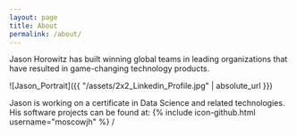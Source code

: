 ```yaml
---
layout: page
title: About
permalink: /about/
---
```


Jason Horowitz has built winning global teams in leading organizations that have resulted in game-changing technology products.

![Jason_Portrait]({{ "/assets/2x2_Linkedin_Profile.jpg" | absolute_url }})

Jason is working on a certificate in Data Science and related technologies.  His software projects can be found at:
{% include icon-github.html username="moscowjh" %} /
